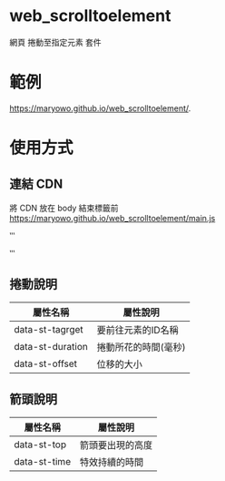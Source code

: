# web_scrolltoelement
網頁 捲動至指定元素 套件

# 範例
https://maryowo.github.io/web_scrolltoelement/.

# 使用方式
## 連結 CDN
將 CDN 放在 body 結束標籤前
https://maryowo.github.io/web_scrolltoelement/main.js

‵‵‵
<script src="https://maryowo.github.io/web_scrolltoelement/main.js"></script>
‵‵‵

## 捲動說明
屬性名稱 | 屬性說明
--------------- | -----------------
data-st-tagrget | 要前往元素的ID名稱
data-st-duration | 捲動所花的時間(毫秒)
data-st-offset | 位移的大小

## 箭頭說明
屬性名稱 | 屬性說明
--------------- | -----------------
data-st-top | 箭頭要出現的高度
data-st-time | 特效持續的時間